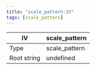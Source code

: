 ```yaml
---
title: "scale_pattern:IV"
tags: [scale_pattern]
---
```


|IV|scale_pattern|
|---|---|
|Type|scale_pattern|
|Root string|undefined|

